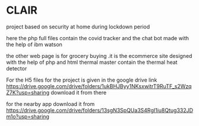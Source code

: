 # CLAIR
project based on security at home during lockdown period

here the php full files contain the covid tracker and the chat bot made with the help of ibm watson

the other web page is for grocery buying .it is the ecommerce site designed with the help of php and html 
thermal master contain the thermal heat detector

For the H5 files for the project is given in the google drive link   https://drive.google.com/drive/folders/1ukBHJByy1NKsxwitrT9RuTF_s2WzqZ7K?usp=sharing
download it from there


for the nearby app download it from https://drive.google.com/drive/folders/13sgN3SpQUa3S4RgI1iu8Qtug332JDm1o?usp=sharing
